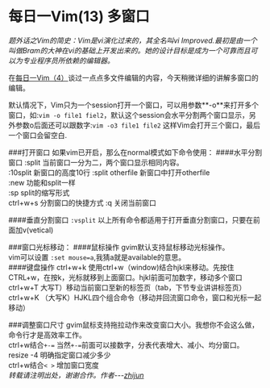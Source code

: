 每日一Vim(13) 多窗口
==========
*题外话之Vim的简史：Vim是vi演化过来的，其全名叫vi Improved.最初是由一个叫做Bram的大神在vi的基础上开发出来的。她的设计目标是成为一个可靠而且可以为专业程序员所依赖的编辑器。*

在[每日一Vim（4）](http://liuzhijun.iteye.com/blog/1828467)谈过一点点多文件编辑的内容，今天稍微详细的讲解多窗口的编辑。  

默认情况下，Vim只为一个session打开一个窗口，可以用参数**-o**来打开多个窗口，如:`vim -o file1 fiel2`，默认这个session会水平分割两个窗口显示，另外参数o后面还可以跟数字:`vim -o3 file1 file2` 这样Vim会打开三个窗口，最后一个窗口会留空白.

###打开窗口
如果vim已开启，那么在normal模式如下命令使用：
####水平分割窗口
    :split             当前窗口一分为二，两个窗口显示相同内容。  
    :10split           新窗口的高度10行
    :split otherfile   新窗口中打开otherfile   
    :new               功能和split一样  
    :sp                split的缩写形式  
    ctrl+w+s           分割窗口的快捷方式
    :q                 关闭当前窗口

####垂直分割窗口
`:vsplit`   以上所有命令都适用于打开垂直分割窗口，只要在前面加v(vetical)

###窗口光标移动：
####鼠标操作
gvim默认支持鼠标移动光标操作。  
vim可以设置  `:set mouse=a`,我猜a就是available的意思。  
####键盘操作
    ctrl+w+k  使用ctrl+w（window)结合hjkl来移动。先按住CTRL+w，在按k，光标就移到上面窗口。hjkl前面可加数字，移动多个窗口
    ctrl+w+T  大写T）移动当前窗口至新的标签页（tab，下节专业讲讲标签页）
    ctrl+w+K  （大写K）HJKL四个组合命令（移动并回流窗口命令，窗口和光标一起移动）

###调整窗口尺寸
gvim鼠标支持拖拉动作来改变窗口大小。我想你不会这么做，命令行才是高效率工作。   
ctrl+w结合`+-=`  当然`+-=`前面可以接数字，分表代表增大、减小、均分窗口。  
resize -4    明确指定窗口减少多少  
ctrl+w结合`< >` 增加窗口宽度  
*转载请注明出处，谢谢合作。作者---[zhijun](http://weibo.com/527355345)*
